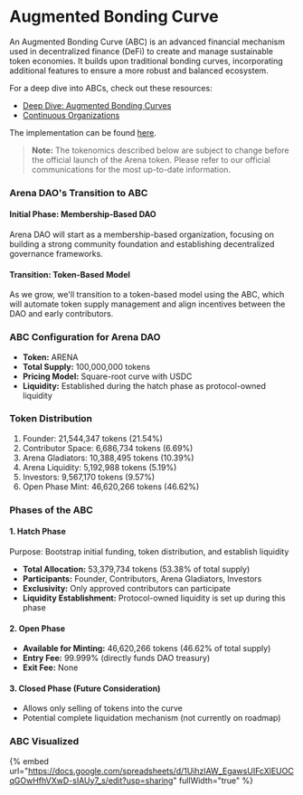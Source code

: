 # Augmented Bonding Curve

An Augmented Bonding Curve (ABC) is an advanced financial mechanism used in decentralized finance (DeFi) to create and manage sustainable token economies. It builds upon traditional bonding curves, incorporating additional features to ensure a more robust and balanced ecosystem.

For a deep dive into ABCs, check out these resources:

* [Deep Dive: Augmented Bonding Curves](https://medium.com/commonsstack/deep-dive-augmented-bonding-curves-b5ca4fad4436)
* [Continuous Organizations](https://medium.com/hackernoon/introducing-continuous-organizations-22ad9d1f63b7)

The implementation can be found [here](https://github.com/your-repo/cw-abc).

> **Note:** The tokenomics described below are subject to change before the official launch of the Arena token. Please refer to our official communications for the most up-to-date information.

### Arena DAO's Transition to ABC

#### Initial Phase: Membership-Based DAO

Arena DAO will start as a membership-based organization, focusing on building a strong community foundation and establishing decentralized governance frameworks.

#### Transition: Token-Based Model

As we grow, we'll transition to a token-based model using the ABC, which will automate token supply management and align incentives between the DAO and early contributors.

### ABC Configuration for Arena DAO

* **Token:** ARENA
* **Total Supply:** 100,000,000 tokens
* **Pricing Model:** Square-root curve with USDC
* **Liquidity:** Established during the hatch phase as protocol-owned liquidity

### Token Distribution

1. Founder: 21,544,347 tokens (21.54%)
2. Contributor Space: 6,686,734 tokens (6.69%)
3. Arena Gladiators: 10,388,495 tokens (10.39%)
4. Arena Liquidity: 5,192,988 tokens (5.19%)
5. Investors: 9,567,170 tokens (9.57%)
6. Open Phase Mint: 46,620,266 tokens (46.62%)

### Phases of the ABC

#### 1. Hatch Phase

Purpose: Bootstrap initial funding, token distribution, and establish liquidity

* **Total Allocation:** 53,379,734 tokens (53.38% of total supply)
* **Participants:** Founder, Contributors, Arena Gladiators, Investors
* **Exclusivity:** Only approved contributors can participate
* **Liquidity Establishment:** Protocol-owned liquidity is set up during this phase

#### 2. Open Phase

* **Available for Minting:** 46,620,266 tokens (46.62% of total supply)
* **Entry Fee:** 99.999% (directly funds DAO treasury)
* **Exit Fee:** None

#### 3. Closed Phase (Future Consideration)

* Allows only selling of tokens into the curve
* Potential complete liquidation mechanism (not currently on roadmap)

### ABC Visualized

{% embed url="https://docs.google.com/spreadsheets/d/1UihzlAW_EgawsUIFcXlEUOCqGOwHfhVXwD-sIAUy7_s/edit?usp=sharing" fullWidth="true" %}
